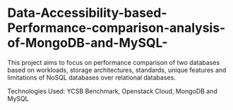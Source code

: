 # Data-Accessibility-based-Performance-comparison-analysis-of-MongoDB-and-MySQL-
This project aims to focus on performance comparison of two databases based on workloads, storage architectures, standards, unique features and limitations of NoSQL databases over relational databases. 


Technologies Used: YCSB Benchmark, Openstack Cloud, MongoDB and MySQL
